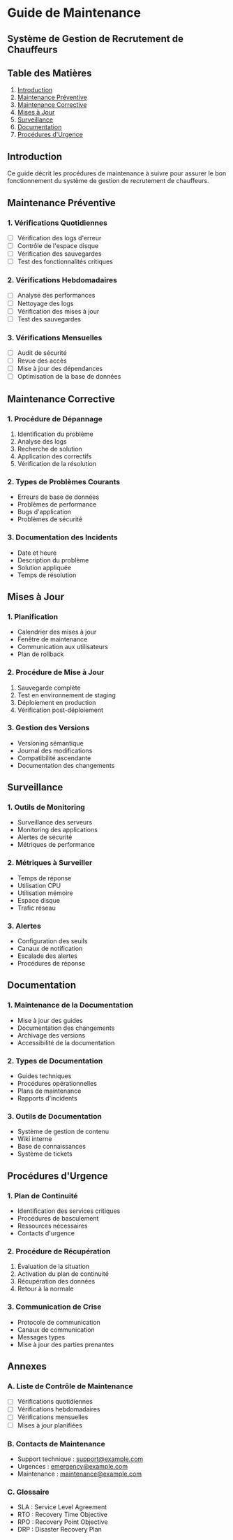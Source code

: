 # Guide de Maintenance
## Système de Gestion de Recrutement de Chauffeurs

## Table des Matières
1. [Introduction](#introduction)
2. [Maintenance Préventive](#maintenance-preventive)
3. [Maintenance Corrective](#maintenance-corrective)
4. [Mises à Jour](#mises-a-jour)
5. [Surveillance](#surveillance)
6. [Documentation](#documentation)
7. [Procédures d'Urgence](#procedures-durgence)

## Introduction

Ce guide décrit les procédures de maintenance à suivre pour assurer le bon fonctionnement du système de gestion de recrutement de chauffeurs.

## Maintenance Préventive

### 1. Vérifications Quotidiennes
- [ ] Vérification des logs d'erreur
- [ ] Contrôle de l'espace disque
- [ ] Vérification des sauvegardes
- [ ] Test des fonctionnalités critiques

### 2. Vérifications Hebdomadaires
- [ ] Analyse des performances
- [ ] Nettoyage des logs
- [ ] Vérification des mises à jour
- [ ] Test des sauvegardes

### 3. Vérifications Mensuelles
- [ ] Audit de sécurité
- [ ] Revue des accès
- [ ] Mise à jour des dépendances
- [ ] Optimisation de la base de données

## Maintenance Corrective

### 1. Procédure de Dépannage
1. Identification du problème
2. Analyse des logs
3. Recherche de solution
4. Application des correctifs
5. Vérification de la résolution

### 2. Types de Problèmes Courants
- Erreurs de base de données
- Problèmes de performance
- Bugs d'application
- Problèmes de sécurité

### 3. Documentation des Incidents
- Date et heure
- Description du problème
- Solution appliquée
- Temps de résolution

## Mises à Jour

### 1. Planification
- Calendrier des mises à jour
- Fenêtre de maintenance
- Communication aux utilisateurs
- Plan de rollback

### 2. Procédure de Mise à Jour
1. Sauvegarde complète
2. Test en environnement de staging
3. Déploiement en production
4. Vérification post-déploiement

### 3. Gestion des Versions
- Versioning sémantique
- Journal des modifications
- Compatibilité ascendante
- Documentation des changements

## Surveillance

### 1. Outils de Monitoring
- Surveillance des serveurs
- Monitoring des applications
- Alertes de sécurité
- Métriques de performance

### 2. Métriques à Surveiller
- Temps de réponse
- Utilisation CPU
- Utilisation mémoire
- Espace disque
- Trafic réseau

### 3. Alertes
- Configuration des seuils
- Canaux de notification
- Escalade des alertes
- Procédures de réponse

## Documentation

### 1. Maintenance de la Documentation
- Mise à jour des guides
- Documentation des changements
- Archivage des versions
- Accessibilité de la documentation

### 2. Types de Documentation
- Guides techniques
- Procédures opérationnelles
- Plans de maintenance
- Rapports d'incidents

### 3. Outils de Documentation
- Système de gestion de contenu
- Wiki interne
- Base de connaissances
- Système de tickets

## Procédures d'Urgence

### 1. Plan de Continuité
- Identification des services critiques
- Procédures de basculement
- Ressources nécessaires
- Contacts d'urgence

### 2. Procédure de Récupération
1. Évaluation de la situation
2. Activation du plan de continuité
3. Récupération des données
4. Retour à la normale

### 3. Communication de Crise
- Protocole de communication
- Canaux de communication
- Messages types
- Mise à jour des parties prenantes

## Annexes

### A. Liste de Contrôle de Maintenance
- [ ] Vérifications quotidiennes
- [ ] Vérifications hebdomadaires
- [ ] Vérifications mensuelles
- [ ] Mises à jour planifiées

### B. Contacts de Maintenance
- Support technique : support@example.com
- Urgences : emergency@example.com
- Maintenance : maintenance@example.com

### C. Glossaire
- SLA : Service Level Agreement
- RTO : Recovery Time Objective
- RPO : Recovery Point Objective
- DRP : Disaster Recovery Plan 